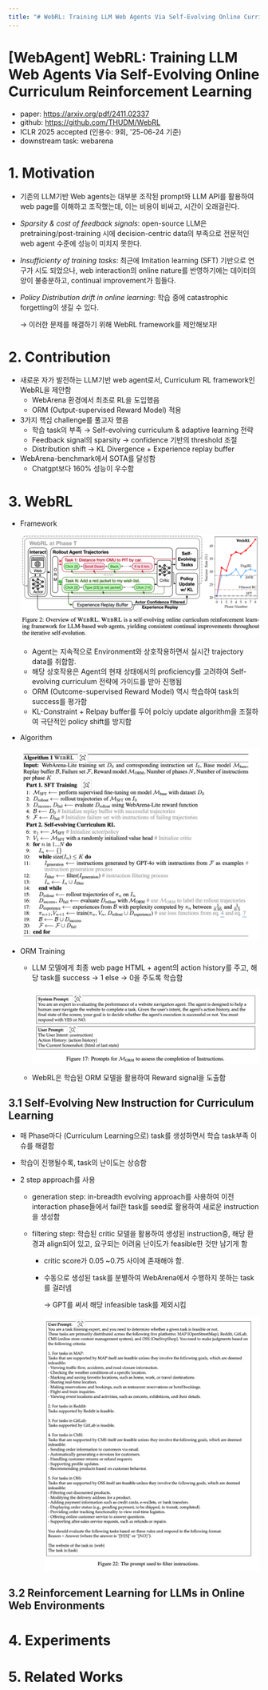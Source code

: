 ```yaml
---
title: "# WebRL: Training LLM Web Agents Via Self-Evolving Online Curriculum Reinforcement Learning"
---
```




# [WebAgent] WebRL: Training LLM Web Agents Via Self-Evolving Online Curriculum Reinforcement Learning

- paper: https://arxiv.org/pdf/2411.02337
- github: https://github.com/THUDM/WebRL
- ICLR 2025 accepted (인용수: 9회, '25-06-24 기준)
- downstream task: webarena

# 1. Motivation

- 기존의 LLM기반 Web agents는 대부분 조작된 prompt와 LLM API를 활용하여 web page를 이해하고 조작했는데, 이는 비용이 비싸고, 시간이 오래걸린다.

- *Sparsity & cost of feedback signals*: open-source LLM은 pretraining/post-training 시에 decision-centric data의 부족으로 전문적인 web agent 수준에 성능이 미치지 못한다.

- *Insufficienty of training tasks*: 최근에 Imitation learning (SFT) 기반으로 연구가 시도 되었으나, web interaction의 online nature를 반영하기에는 데이터의 양이 불충분하고, continual improvement가 힘들다. 

- *Policy Distribution drift in online learning*: 학습 중에 catastrophic forgetting이 생길 수 있다.

  $\to$ 이러한 문제를 해결하기 위해 WebRL framework를 제안해보자!

# 2. Contribution

- 새로운 자가 발전하는 LLM기반 web agent로서, Curriculum RL framework인 WebRL을 제안함
  - WebArena 환경에서 최초로 RL을 도입했음
  - ORM (Output-supervised Reward Model) 적용
- 3가지 핵심 challenge를 풀고자 했음
  - 학습 task의 부족 $\to$ Self-evolving curriculum & adaptive learning 전략
  - Feedback signal의 sparsity $\to$ confidence 기반의 threshold 조절
  - Distribution shift $\to$ KL Divergence + Experience replay buffer
- WebArena-benchmark에서 SOTA를 달성함 
  - Chatgpt보다 160% 성능이 우수함

# 3. WebRL

- Framework

  ![](../images/2025-06-24/image-20250624211137522.png)

  - Agent는 지속적으로 Environment와 상호작용하면서 실시간 trajectory data를 취합함.
  - 해당 상호작용은 Agent의 현재 상태에서의 proficiency를 고려하여  Self-evolving curriculum 전략에 가이드를 받아 진행됨
  - ORM (Outcome-supervised Reward Model) 역시 학습하여 task의 success를 평가함
  - KL-Constraint + Relpay buffer를 두어 polciy update algorithm을 조절하여 극단적인 policy shift를 방지함

- Algorithm

  ![](../images/2025-06-24/image-20250624212141849.png)

- ORM Training

  - LLM 모델에게 최종 web page HTML + agent의 action history를 주고, 해당 task를 success $\to$ 1 else $\to$ 0을 주도록 학습함

    ![](../images/2025-06-24/image-20250624215805305.png)

  - WebRL은 학습된 ORM 모델을 활용하여 Reward signal을 도출함

## 3.1 Self-Evolving New Instruction for Curriculum Learning

- 매 Phase마다 (Curriculum Learning으로) task를 생성하면서 학습 task부족 이슈를 해결함

- 학습이 진행될수록, task의 난이도는 상승함

- 2 step approach를 사용

  - generation step: in-breadth evolving approach를 사용하여 이전 interaction phase들에서 fail한 task를 seed로 활용하여 새로운 instruction을 생성함

  - filtering step: 학습된 critic 모델을 활용하여 생성된 instruction중, 해당 환경과 align되어 있고, 요구되는 어려움 난이도가 feasible한 것만 남기게 함

    - critic score가 0.05 ~0.75 사이에 존재해야 함.

    - 수동으로 생성된 task를 분별하여 WebArena에서 수행하지 못하는 task를 걸러넴

      $\to$ GPT를 써서 해당 infeasible task를 제외시킴

      ![](../images/2025-06-24/image-20250624215845162.png)

## 3.2 Reinforcement Learning for LLMs in Online Web Environments



# 4. Experiments

# 5. Related Works
